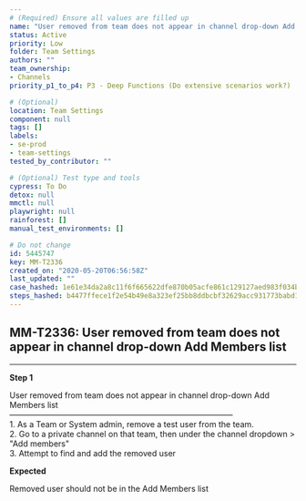 ```yaml
---
# (Required) Ensure all values are filled up
name: "User removed from team does not appear in channel drop-down Add Members list"
status: Active
priority: Low
folder: Team Settings
authors: ""
team_ownership: 
- Channels
priority_p1_to_p4: P3 - Deep Functions (Do extensive scenarios work?)

# (Optional)
location: Team Settings
component: null
tags: []
labels: 
- se-prod
- team-settings
tested_by_contributor: ""

# (Optional) Test type and tools
cypress: To Do
detox: null
mmctl: null
playwright: null
rainforest: []
manual_test_environments: []

# Do not change
id: 5445747
key: MM-T2336
created_on: "2020-05-20T06:56:58Z"
last_updated: ""
case_hashed: 1e61e34da2a8c11f6f665622dfe870b05acfe861c129127aed983f034bbfab68911dce24f9e0483ae4152d5643cf3498
steps_hashed: b4477ffece1f2e54b49e8a323ef25bb8ddbcbf32629acc931773babd13590b493c1ab9159d38c865ec5d776c45c0eb65
---
```


<!-- (Auto-generated) Based on frontmatter's "key" and "name" -->

## MM-T2336: User removed from team does not appear in channel drop-down Add Members list

---

**Step 1**

User removed from team does not appear in channel drop-down Add Members list\
————————————————————————————\
1\. As a Team or System admin, remove a test user from the team.\
2\. Go to a private channel on that team, then under the channel dropdown > "Add members"\
3\. Attempt to find and add the removed user

**Expected**

Removed user should not be in the Add Members list
